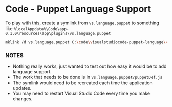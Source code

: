# Code - Puppet Language Support

To play with this, create a symlink from `vs.language.puppet` to something like `%localAppdata%\Code\app-0.1.0\resources\app\plugins\vs.language.puppet`

```sh
mklink /d vs.language.puppet C:\code\visualstudiocode-puppet-language\vs.language.puppet
```

### NOTES

 * Nothing really works, just wanted to test out how easy it would be to add language support.
 * The work that needs to be done is in `vs.language.puppet/puppetDef.js`
 * The symlink would need to be recreated each time the application updates.
 * You may need to restart Visual Studio Code every time you make changes.